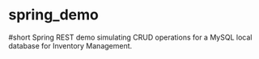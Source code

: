 # spring_demo

#short Spring REST demo simulating CRUD operations for a MySQL local database for Inventory Management.
